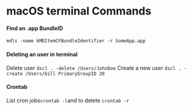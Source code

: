 # macOS terminal Commands

#### Find an .app BundleID
`mdls -name kMDItemCFBundleIdentifier -r SomeApp.app`

#### Deleting an user in terminal
Delete user `dscl . -delete /Users/JohnDoe`
Create a new user `dscl . -create /Users/bill PrimaryGroupID 20`

#### Crontab
List cron jobs`crontab -l`and to delete `crontab -r`
